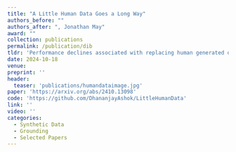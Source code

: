 ```yaml
---
title: "A Little Human Data Goes a Long Way"
authors_before: ""
authors_after: ", Jonathan May"
award: ""
collection: publications
permalink: /publication/dib
tldr: 'Performance declines associated with replacing human generated data with synthetic data is most chronic only after crossing 90% replacement.'
date: 2024-10-18
venue:
preprint: ''
header: 
  teaser: 'publications/humandataimage.jpg'
paper: 'https://arxiv.org/abs/2410.13098'
code: 'https://github.com/DhananjayAshok/LittleHumanData' 
link: ''
video: ''
categories:
  - Synthetic Data
  - Grounding 
  - Selected Papers
---
```



